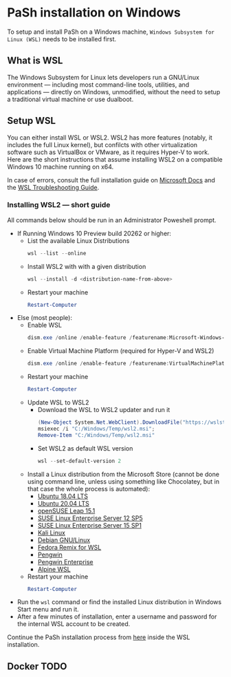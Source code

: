 # PaSh installation on Windows
To setup and install PaSh on a Windows machine, `Windows Subsystem for Linux (WSL)` needs to be installed first.

## What is WSL
The Windows Subsystem for Linux lets developers run a GNU/Linux environment 
— including most command-line tools, utilities, and applications — 
directly on Windows, unmodified, without the need to setup a traditional virtual 
machine or use dualboot.

## Setup WSL
You can either install WSL or WSL2. WSL2 has more features (notably, it includes the full Linux kernel),
but confilcts with other virtualization software such as VirtualBox or VMware, as it requires Hyper-V to work.
Here are the short instructions that assume installing WSL2 on a compatible Windows 10 machine running on x64.

In case of errors, consult the full installation guide on [Microsoft Docs](https://docs.microsoft.com/en-us/windows/wsl/install-win10)
and the [WSL Troubleshooting Guide](https://github.com/MicrosoftDocs/WSL/blob/master/WSL/troubleshooting.md).

### Installing WSL2 — short guide
All commands below should be run in an Administrator Poweshell prompt.

- If Running Windows 10 Preview build 20262 or higher:
    - List the available Linux Distributions
        ```powershell
        wsl --list --online
        ```
    - Install WSL2 with with a given distribution
        ```powershell
        wsl --install -d <distribution-name-from-above>
        ```
    - Restart your machine
        ```powershell
        Restart-Computer
        ```
- Else (most people):
    - Enable WSL
        ```powershell
        dism.exe /online /enable-feature /featurename:Microsoft-Windows-Subsystem-Linux /all /norestart
        ```
    - Enable Virtual Machine Platform (required for Hyper-V and WSL2)
        ```powershell
        dism.exe /online /enable-feature /featurename:VirtualMachinePlatform /all /norestart
        ```
    - Restart your machine
       ```powershell
       Restart-Computer
       ```
    - Update WSL to WSL2
        - Download the WSL to WSL2 updater and run it
            ```powershell
            (New-Object System.Net.WebClient).DownloadFile("https://wslstorestorage.blob.core.windows.net/wslblob/wsl_update_x64.msi", "C:/Windows/Temp/wsl2.msi");
            msiexec /i "C:/Windows/Temp/wsl2.msi";
            Remove-Item "C:/Windows/Temp/wsl2.msi"
            ```
        - Set WSL2 as default WSL version
            ```powershell
            wsl --set-default-version 2
            ```
    - Install a Linux distribution from the Microsoft Store (cannot be done using command line, 
      unless using something like Chocolatey, but in that case the whole process is automated):
        - [Ubuntu 18.04 LTS](https://www.microsoft.com/store/apps/9N9TNGVNDL3Q)
        - [Ubuntu 20.04 LTS](https://www.microsoft.com/store/apps/9n6svws3rx71)
        - [openSUSE Leap 15.1](https://www.microsoft.com/store/apps/9NJFZK00FGKV)
        - [SUSE Linux Enterprise Server 12 SP5](https://www.microsoft.com/store/apps/9MZ3D1TRP8T1)
        - [SUSE Linux Enterprise Server 15 SP1](https://www.microsoft.com/store/apps/9PN498VPMF3Z)
        - [Kali Linux](https://www.microsoft.com/store/apps/9PKR34TNCV07)
        - [Debian GNU/Linux](https://www.microsoft.com/store/apps/9MSVKQC78PK6)
        - [Fedora Remix for WSL](https://www.microsoft.com/store/apps/9n6gdm4k2hnc)
        - [Pengwin](https://www.microsoft.com/store/apps/9NV1GV1PXZ6P)
        - [Pengwin Enterprise](https://www.microsoft.com/store/apps/9N8LP0X93VCP)
        - [Alpine WSL](https://www.microsoft.com/store/apps/9p804crf0395)
    - Restart your machine
       ```powershell
       Restart-Computer
       ```
- Run the `wsl` command or find the installed Linux distribution in Windows Start menu and run it.
- After a few minutes of installation, enter a username and password for the internal WSL account to be created.

Continue the PaSh installation process from [here](https://github.com/andromeda/pash/blob/main/docs/tutorial.md#installation)
inside the WSL installation.


## Docker TODO
